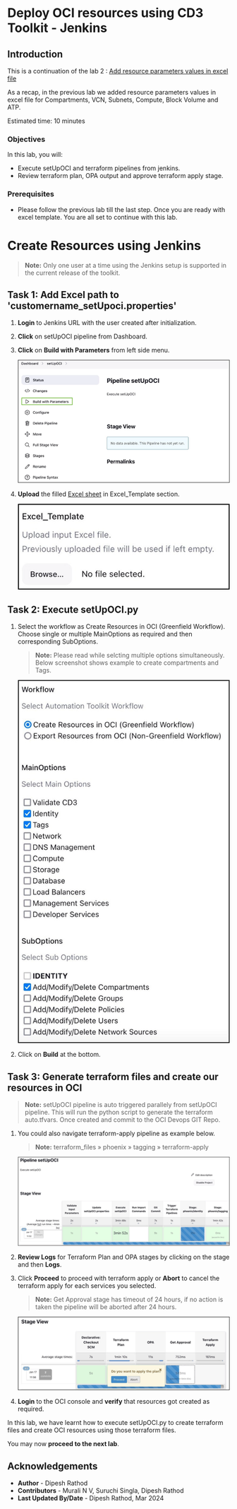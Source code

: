# Deploy OCI resources using CD3 Toolkit - Jenkins

## Introduction

This is a continuation of the lab 2 : [Add resource parameters values in excel file](/cd3-automation-toolkit/add-resource-values-excel/add-resource.md)

As a recap, in the previous lab we added resource parameters values in excel file for Compartments, VCN, Subnets, Compute, Block Volume and ATP.

Estimated time: 10 minutes

### Objectives

In this lab, you will:

- Execute setUpOCI and terraform pipelines from jenkins.
- Review terraform plan, OPA output and approve terraform apply stage.

### Prerequisites

- Please follow the previous lab till the last step. Once you are ready with excel template. You are all set to continue with this lab.

# Create Resources using Jenkins
   
   >**Note:** Only one user at a time using the Jenkins setup is supported in the current release of the toolkit.

## Task 1: Add Excel path to 'customername_setUpoci.properties'
1. **Login** to Jenkins URL with the user created after initialization.
2. **Click** on setUpOCI pipeline from Dashboard. 
3. **Click** on **Build with Parameters** from left side menu.

    ![BUILDPARAM](./images/jen_cr_build_param.png "Build Parameter")    

4. **Upload** the filled [Excel sheet](https://github.com/oracle-devrel/cd3-automation-toolkit/blob/main/cd3_automation_toolkit/documentation/user_guide/ExcelTemplates.md) in Excel_Template section.
    
    ![EXCELTEMP](./images/jen_cr_excel_temp.png "Excel Template")    

## Task 2: Execute setUpOCI.py
1. Select the workflow as Create Resources in OCI (Greenfield Workflow). Choose single or multiple MainOptions as required and then corresponding SubOptions.
    >**Note:** Please read while selcting multiple options simultaneously. Below screenshot shows example to create compartments and Tags.

    ![CREATRES](./images/jen_cr_res.png "Create Resource")  

6. Click on **Build** at the bottom.

## Task 3: Generate terraform files and create our resources in OCI

   >**Note:** setUpOCI pipeline is auto triggered parallely from setUpOCI pipeline. This will run the python script to generate the terraform auto.tfvars. Once created and commit to the OCI Devops GIT Repo.

1. You could also navigate terraform-apply pipeline as example below.
    >**Note:** terraform_files » phoenix » tagging » terraform-apply

    ![CREATSTG](./images/jen_cr_stage.png "Stage of Resources")    

2. **Review Logs** for Terraform Plan and OPA stages by clicking on the stage and then **Logs**.
    
3. Click **Proceed** to proceed with terraform apply or **Abort** to cancel the terraform apply for each services you selected.
    >**Note:** Get Approval stage has timeout of 24 hours, if no action is taken the pipeline will be aborted after 24 hours. 

    ![APPROVAL](./images/jen_approval.png "Stage Approval")    

4. **Login** to the OCI console and **verify** that resources got created as required.

In this lab, we have learnt how to execute setUpOCI.py to create terraform files and create OCI resources using those terraform files.

You may now __proceed to the next lab__.

## Acknowledgements

- __Author__ - Dipesh Rathod
- __Contributors__ - Murali N V, Suruchi Singla, Dipesh Rathod
- __Last Updated By/Date__ - Dipesh Rathod, Mar 2024